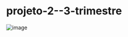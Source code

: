 # projeto-2--3-trimestre
![image](https://github.com/user-attachments/assets/50ae3997-e841-44a0-a5b6-af5266c24b92)
